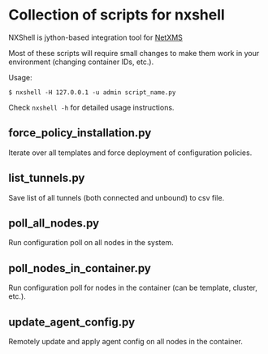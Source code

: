 # Collection of scripts for nxshell

NXShell is jython-based integration tool for [NetXMS](https://netxms.org/)

Most of these scripts will require small changes to make them work in your environment (changing container IDs, etc.).

Usage:

```
$ nxshell -H 127.0.0.1 -u admin script_name.py
```

Check `nxshell -h` for detailed usage instructions.

## force_policy_installation.py

Iterate over all templates and force deployment of configuration policies.

## list_tunnels.py

Save list of all tunnels (both connected and unbound) to csv file.

## poll_all_nodes.py

Run configuration poll on all nodes in the system.

## poll_nodes_in_container.py

Run configuration poll for nodes in the container (can be template, cluster, etc.).

## update_agent_config.py

Remotely update and apply agent config on all nodes in the container.
